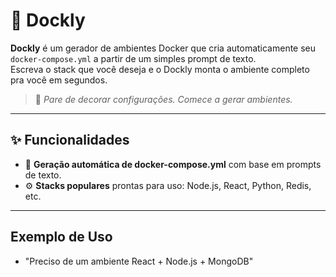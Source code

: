 # 🐳 Dockly

**Dockly** é um gerador de ambientes Docker que cria automaticamente seu `docker-compose.yml` a partir de um simples prompt de texto.  
Escreva o stack que você deseja e o Dockly monta o ambiente completo pra você em segundos. 

> 🚀 *Pare de decorar configurações. Comece a gerar ambientes.*
---

## ✨ Funcionalidades
- 🧠 **Geração automática de docker-compose.yml** com base em prompts de texto.
- ⚙️ **Stacks populares** prontas para uso: Node.js, React, Python, Redis, etc.
---

## Exemplo de Uso
- "Preciso de um ambiente React + Node.js + MongoDB"
